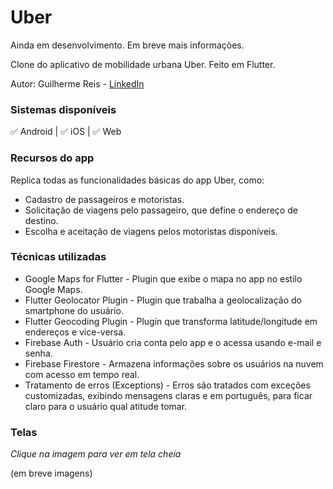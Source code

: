 # Uber

Ainda em desenvolvimento. Em breve mais informações.

Clone do aplicativo de mobilidade urbana Uber. Feito em Flutter.

Autor: Guilherme Reis - [LinkedIn](https://www.linkedin.com/in/guilhermereisdev/)

### Sistemas disponíveis
✅ Android | ✅ iOS | ✅ Web

### Recursos do app

Replica todas as funcionalidades básicas do app Uber, como:
- Cadastro de passageiros e motoristas.
- Solicitação de viagens pelo passageiro, que define o endereço de destino.
- Escolha e aceitação de viagens pelos motoristas disponíveis.

### Técnicas utilizadas
- Google Maps for Flutter - Plugin que exibe o mapa no app no estilo Google Maps.
- Flutter Geolocator Plugin - Plugin que trabalha a geolocalização do smartphone do usuário.
- Flutter Geocoding Plugin - Plugin que transforma latitude/longitude em endereços e vice-versa.
- Firebase Auth - Usuário cria conta pelo app e o acessa usando e-mail e senha.
- Firebase Firestore - Armazena informações sobre os usuários na nuvem com acesso em tempo real.
- Tratamento de erros (Exceptions) - Erros são tratados com exceções customizadas, exibindo mensagens claras e em português, para ficar claro para o usuário qual atitude tomar.

### Telas

_Clique na imagem para ver em tela cheia_

(em breve imagens)